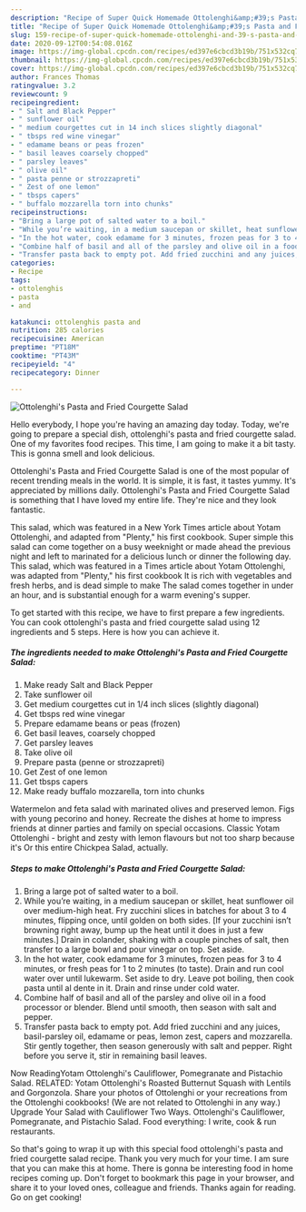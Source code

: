 ```yaml
---
description: "Recipe of Super Quick Homemade Ottolenghi&amp;#39;s Pasta and Fried Courgette Salad"
title: "Recipe of Super Quick Homemade Ottolenghi&amp;#39;s Pasta and Fried Courgette Salad"
slug: 159-recipe-of-super-quick-homemade-ottolenghi-and-39-s-pasta-and-fried-courgette-salad
date: 2020-09-12T00:54:08.016Z
image: https://img-global.cpcdn.com/recipes/ed397e6cbcd3b19b/751x532cq70/ottolenghis-pasta-and-fried-courgette-salad-recipe-main-photo.jpg
thumbnail: https://img-global.cpcdn.com/recipes/ed397e6cbcd3b19b/751x532cq70/ottolenghis-pasta-and-fried-courgette-salad-recipe-main-photo.jpg
cover: https://img-global.cpcdn.com/recipes/ed397e6cbcd3b19b/751x532cq70/ottolenghis-pasta-and-fried-courgette-salad-recipe-main-photo.jpg
author: Frances Thomas
ratingvalue: 3.2
reviewcount: 9
recipeingredient:
- " Salt and Black Pepper"
- " sunflower oil"
- " medium courgettes cut in 14 inch slices slightly diagonal"
- " tbsps red wine vinegar"
- " edamame beans or peas frozen"
- " basil leaves coarsely chopped"
- " parsley leaves"
- " olive oil"
- " pasta penne or strozzapreti"
- " Zest of one lemon"
- " tbsps capers"
- " buffalo mozzarella torn into chunks"
recipeinstructions:
- "Bring a large pot of salted water to a boil."
- "While you’re waiting, in a medium saucepan or skillet, heat sunflower oil over medium-high heat. Fry zucchini slices in batches for about 3 to 4 minutes, flipping once, until golden on both sides. [If your zucchini isn’t browning right away, bump up the heat until it does in just a few minutes.] Drain in colander, shaking with a couple pinches of salt, then transfer to a large bowl and pour vinegar on top. Set aside."
- "In the hot water, cook edamame for 3 minutes, frozen peas for 3 to 4 minutes, or fresh peas for 1 to 2 minutes (to taste). Drain and run cool water over until lukewarm. Set aside to dry. Leave pot boiling, then cook pasta until al dente in it. Drain and rinse under cold water."
- "Combine half of basil and all of the parsley and olive oil in a food processor or blender. Blend until smooth, then season with salt and pepper."
- "Transfer pasta back to empty pot. Add fried zucchini and any juices, basil-parsley oil, edamame or peas, lemon zest, capers and mozzarella. Stir gently together, then season generously with salt and pepper. Right before you serve it, stir in remaining basil leaves."
categories:
- Recipe
tags:
- ottolenghis
- pasta
- and

katakunci: ottolenghis pasta and 
nutrition: 285 calories
recipecuisine: American
preptime: "PT18M"
cooktime: "PT43M"
recipeyield: "4"
recipecategory: Dinner

---
```



![Ottolenghi&#39;s Pasta and Fried Courgette Salad](https://img-global.cpcdn.com/recipes/ed397e6cbcd3b19b/751x532cq70/ottolenghis-pasta-and-fried-courgette-salad-recipe-main-photo.jpg)

Hello everybody, I hope you're having an amazing day today. Today, we're going to prepare a special dish, ottolenghi&#39;s pasta and fried courgette salad. One of my favorites food recipes. This time, I am going to make it a bit tasty. This is gonna smell and look delicious.

Ottolenghi&#39;s Pasta and Fried Courgette Salad is one of the most popular of recent trending meals in the world. It is simple, it is fast, it tastes yummy. It's appreciated by millions daily. Ottolenghi&#39;s Pasta and Fried Courgette Salad is something that I have loved my entire life. They're nice and they look fantastic.

This salad, which was featured in a New York Times article about Yotam Ottolenghi, and adapted from &#34;Plenty,&#34; his first cookbook. Super simple this salad can come together on a busy weeknight or made ahead the previous night and left to marinated for a delicious lunch or dinner the following day. This salad, which was featured in a Times article about Yotam Ottolenghi, was adapted from &#34;Plenty,&#34; his first cookbook It is rich with vegetables and fresh herbs, and is dead simple to make The salad comes together in under an hour, and is substantial enough for a warm evening&#39;s supper.


To get started with this recipe, we have to first prepare a few ingredients. You can cook ottolenghi&#39;s pasta and fried courgette salad using 12 ingredients and 5 steps. Here is how you can achieve it.

<!--inarticleads1-->

##### The ingredients needed to make Ottolenghi&#39;s Pasta and Fried Courgette Salad:

1. Make ready  Salt and Black Pepper
1. Take  sunflower oil
1. Get  medium courgettes cut in 1/4 inch slices (slightly diagonal)
1. Get  tbsps red wine vinegar
1. Prepare  edamame beans or peas (frozen)
1. Get  basil leaves, coarsely chopped
1. Get  parsley leaves
1. Take  olive oil
1. Prepare  pasta (penne or strozzapreti)
1. Get  Zest of one lemon
1. Get  tbsps capers
1. Make ready  buffalo mozzarella, torn into chunks


Watermelon and feta salad with marinated olives and preserved lemon. Figs with young pecorino and honey. Recreate the dishes at home to impress friends at dinner parties and family on special occasions. Classic Yotam Ottolenghi - bright and zesty with lemon flavours but not too sharp because it&#39;s Or this entire Chickpea Salad, actually. 

<!--inarticleads2-->

##### Steps to make Ottolenghi&#39;s Pasta and Fried Courgette Salad:

1. Bring a large pot of salted water to a boil.
1. While you’re waiting, in a medium saucepan or skillet, heat sunflower oil over medium-high heat. Fry zucchini slices in batches for about 3 to 4 minutes, flipping once, until golden on both sides. [If your zucchini isn’t browning right away, bump up the heat until it does in just a few minutes.] Drain in colander, shaking with a couple pinches of salt, then transfer to a large bowl and pour vinegar on top. Set aside.
1. In the hot water, cook edamame for 3 minutes, frozen peas for 3 to 4 minutes, or fresh peas for 1 to 2 minutes (to taste). Drain and run cool water over until lukewarm. Set aside to dry. Leave pot boiling, then cook pasta until al dente in it. Drain and rinse under cold water.
1. Combine half of basil and all of the parsley and olive oil in a food processor or blender. Blend until smooth, then season with salt and pepper.
1. Transfer pasta back to empty pot. Add fried zucchini and any juices, basil-parsley oil, edamame or peas, lemon zest, capers and mozzarella. Stir gently together, then season generously with salt and pepper. Right before you serve it, stir in remaining basil leaves.


Now ReadingYotam Ottolenghi&#39;s Cauliflower, Pomegranate and Pistachio Salad. RELATED: Yotam Ottolenghi&#39;s Roasted Butternut Squash with Lentils and Gorgonzola. Share your photos of Ottolenghi or your recreations from the Ottolenghi cookbooks! (We are not related to Ottolenghi in any way.) Upgrade Your Salad with Cauliflower Two Ways. Ottolenghi&#39;s Cauliflower, Pomegranate, and Pistachio Salad. Food everything: I write, cook &amp; run restaurants. 

So that's going to wrap it up with this special food ottolenghi&#39;s pasta and fried courgette salad recipe. Thank you very much for your time. I am sure that you can make this at home. There is gonna be interesting food in home recipes coming up. Don't forget to bookmark this page in your browser, and share it to your loved ones, colleague and friends. Thanks again for reading. Go on get cooking!
